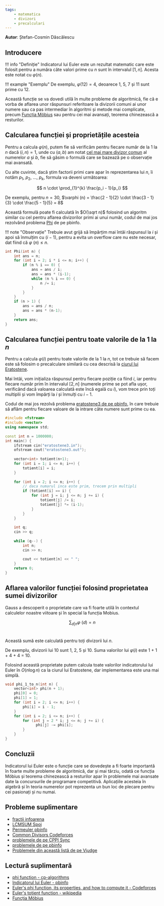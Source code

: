 ```yaml
---
tags:
    - matematica
    - divizori
    - precalculari
---
```


**Autor**: Ștefan-Cosmin Dăscălescu

## Introducere

!!! info "Definiție"
    Indicatorul lui Euler este un rezultat matematic care este folosit pentru a număra câte valori prime cu $n$ sunt în intervalul $[1, n]$. Acesta este notat cu $\varphi (n)$.

!!! example "Exemplu"
    De exemplu, $\varphi (12) = 4$, deoarece $1$, $5$, $7$ și $11$ sunt prime cu $12$. 

Această funcție se va dovedi utilă în multe probleme de algoritmică, fie că e vorba de aflarea unor răspunsuri referitoare la divizorii comuni ai unor numere sau ca pas intermediar în algoritmi și metode mai complicate, precum [Funcția Möbius](https://roalgo-discord.github.io/arhiva-educationala/mediu/mobius/) sau pentru cei mai avansați, teorema chinezească a resturilor.

## Calcularea funcției și proprietățile acesteia

Pentru a calcula $\varphi (n)$, putem fie să verificăm pentru fiecare număr de la $1$ la $n$ dacă $(i, n) = 1$, unde cu $(a, b)$ am notat [cel mai mare divizor comun](https://roalgo-discord.github.io/arhiva-educationala/usor/divisibility/#notiuni-introductive) al numerelor $a$ și $b$, fie să găsim o formulă care se bazează pe o observație mai avansată. 

Cu alte cuvinte, dacă știm factorii primi care apar în reprezentarea lui $n$, îi notăm $p_1$, $p_2$, $\dots$, $p_k$, formula va deveni următoarea:

$$
n \cdot \prod_{1}^{k} \frac{p_i - 1}{p_i}
$$

De exemplu, pentru $n = 30$, $\varphi (n) = \frac{2 - 1}{2} \cdot \frac{3 - 1}{3} \cdot \frac{5 - 1}{5} = 8$

Această formulă poate fi calculată în $O(\sqrt n)$ folosind un algoritm similar cu cel pentru aflarea divizorilor primi ai unui număr, codul de mai jos rezolvând problema [Phi](https://www.pbinfo.ro/probleme/2642/phi) de pe pbinfo. 

!!! note "Observație"
    Trebuie avut grijă să împărțim mai întâi răspunsul la $i$ și apoi să înmulțim cu $(i-1)$, pentru a evita un overflow care nu este necesar, dat fiind că $\varphi \ (n) \leq n$.

```cpp
int Phi(int n) {
    int ans = n;
    for (int i = 2; i * i <= n; i++) {
        if (n % i == 0) {
            ans = ans / i;
            ans = ans * (i-1);
            while (n % i == 0) {
                n /= i;
            }
        }
    }
    if (n > 1) {
        ans = ans / n;
        ans = ans * (n-1);
    }
    return ans;
}
```

## Calcularea funcției pentru toate valorile de la $1$ la $n$

Pentru a calcula $\varphi (i)$ pentru toate valorile de la $1$ la $n$, tot ce trebuie să facem este să folosim o precalculare similară cu cea descrisă la [ciurul lui Eratostene](https://roalgo-discord.github.io/arhiva-educationala/usor/sieve/).

Mai întâi, vom inițializa răspunsul pentru fiecare poziție ca fiind $i$, iar pentru fiecare număr prim în intervalul $[2, n]$ (numerele prime se pot afla ușor, verificând dacă valoarea calculată este încă egală cu $i$), vom trece prin toți multiplii și vom împărți la $i$ și înmulți cu $i-1$. 

Codul de mai jos rezolvă problema [eratostene3 de pe pbinfo](https://www.pbinfo.ro/probleme/3314/eratostene3), în care trebuie să aflăm pentru fiecare valoare de la intrare câte numere sunt prime cu ea.

```cpp
#include <fstream>
#include <vector>
using namespace std;
 
const int n = 1000000;
int main() {
    ifstream cin("eratostene3.in");
    ofstream cout("eratostene3.out");
    
    vector<int> totient(n+1);
    for (int i = 1; i <= n; i++) {
        totient[i] = i;
    }
    
    for (int i = 2; i <= n; i++) {
        // daca numarul inca este prim, trecem prin multipli
        if (totient[i] == i) { 
            for (int j = i; j <= n; j += i) {
                totient[j] /= i;
                totient[j] *= (i-1);
            }
        }
    }
    
    int q;
    cin >> q;
    
    while (q--) {
        int n;
        cin >> n;
        
        cout << totient[n] << " ";
    }
    return 0;
}
```

## Aflarea valorilor funcției folosind proprietatea sumei divizorilor 
 
Gauss a descoperit o proprietate care va fi foarte utilă în contextul calculelor noastre viitoare și în special la funcția Mobius. 

$$ 
\sum_{d|n} \varphi \ (d) = n
$$ 

Această sumă este calculată pentru toți divizorii lui $n$.

De exemplu, divizorii lui $10$ sunt $1$, $2$, $5$ și $10$. Suma valorilor lui $\varphi (i)$ este $1$ + $1$ + $4$ + $4$ = $10$.

Folosind această proprietate putem calcula toate valorilor indicatorului lui Euler în $O(n \log n)$ ca la ciurul lui Eratostene, dar implementarea este una mai simplă.

```cpp
void phi_1_to_n(int n) {
    vector<int> phi(n + 1);
    phi[0] = 0;
    phi[1] = 1;
    for (int i = 2; i <= n; i++) {
        phi[i] = i - 1;
    }
    for (int i = 2; i <= n; i++) {
        for (int j = 2 * i; j <= n; j += i) {
              phi[j] -= phi[i];
        }
    }
}
```

## Concluzii

Indicatorul lui Euler este o funcție care se dovedește a fi foarte importantă în foarte multe probleme de algoritmică, dar și mai târziu, odată ce funcția Möbius și teorema chinezească a resturilor apar în problemele mai avansate date la concursurile de programare competitivă. Aplicațiile acesteia în algebră și în teoria numerelor pot reprezenta un bun loc de plecare pentru cei pasionați și nu numai. 

## Probleme suplimentare

* [fractii infoarena](https://www.infoarena.ro/problema/fractii)
* [LCMSUM Spoj](https://www.spoj.com/problems/LCMSUM/)
* [Permeuler pbinfo](https://www.pbinfo.ro/probleme/3295/permeuler)
* [Common Divisors Codeforces](https://codeforces.com/problemset/problem/1203/C)
* [problemele de pe CPPI Sync](https://cppi.sync.ro/materia/indicatorul_lui_euler.html)
* [problemele de pe pbinfo](https://www.pbinfo.ro/probleme/eticheta/57/indicatorul-lui-euler)
* [Problemele din această listă de pe Vjudge](https://vjudge.net/contest/561512)

## Lectură suplimentară

* [phi function - cp-algorithms](https://cp-algorithms.com/algebra/phi-function.html)
* [Indicatorul lui Euler - pbinfo](https://www.pbinfo.ro/articole/18882/indicatorul-lui-euler)
* [Euler's phi function, its properties, and how to compute it - Codeforces](https://codeforces.com/blog/entry/106851)
* [Euler's totient function - wikipedia](https://en.wikipedia.org/wiki/Euler%27s_totient_function)
* [Funcția Möbius](https://roalgo-discord.github.io/arhiva-educationala/mediu/mobius/)
